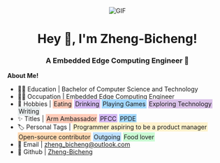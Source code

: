 <p align="center">
  <img align="center" alt="GIF" src="https://i.pinimg.com/originals/e4/26/70/e426702edf874b181aced1e2fa5c6cde.gif">
</p>

<h1 align="center"> Hey 👋, I'm Zheng-Bicheng!</h1>
<h3 align="center"> A Embedded Edge Computing Engineer 🚀</h3>

<p><strong>About Me!</strong></p>
<ul>
<li>👨‍🎓 Education | Bachelor of Computer Science and Technology</li>
<li>👨‍💻 Occupation | Embedded Edge Computing Engineer</li>
<li>
    <span>🎃 Hobbies | </span>
    <span style="background-color: #FFCBB9; padding: 2px;">Eating</span>
    <span style="background-color: #D3B8F3; padding: 2px;">Drinking</span>
    <span style="background-color: #A3D8FF; padding: 2px;">Playing Games</span>
    <span style="background-color: #DBC3EA; padding: 2px;">Exploring Technology</span>
    <span style="background-color: #E9EEEF; padding: 2px;">Writing</span>
</li>
<li>
    <span>✨ Titles | </span>
    <span style="background-color: #FFCBB9; padding: 2px;">Arm Ambassador</span>
    <span style="background-color: #D3B8F3; padding: 2px;">PFCC</span>
    <span style="background-color: #A3D8FF; padding: 2px;">PPDE</span>
</li>
<li>
    <span>🏷️ Personal Tags | </span>
    <span style="background-color: #FFF3CD; padding: 2px;">Programmer aspiring to be a product manager</span>
    <span style="background-color: #FFD8B1; padding: 2px;">Open-source contributor</span>
    <span style="background-color: #BDE0FE; padding: 2px;">Outgoing</span>
    <span style="background-color: #C9FAD3; padding: 2px;">Food lover</span>
</li>
<li>📮 Email | <a href="zheng_bicheng@outlook.com">zheng_bicheng@outlook.com</a></li>
<li>🦑 Github | <a href="zheng_bicheng@outlook.com">Zheng-Bicheng</a></li>
</ul>